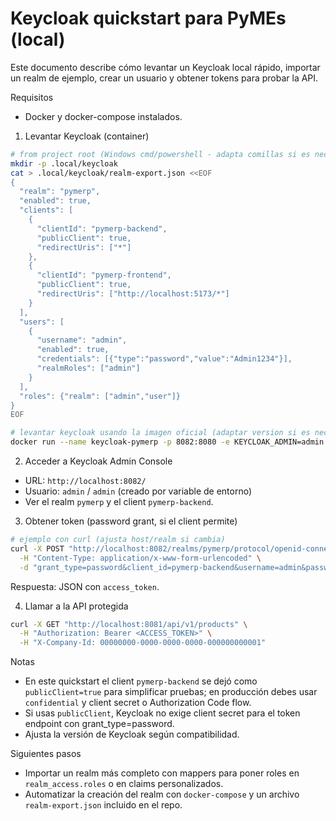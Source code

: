 # Keycloak quickstart para PyMEs (local)

Este documento describe cómo levantar un Keycloak local rápido, importar un realm de ejemplo, crear un usuario y obtener tokens para probar la API.

Requisitos
- Docker y docker-compose instalados.

1) Levantar Keycloak (container)

```bash
# from project root (Windows cmd/powershell - adapta comillas si es necesario)
mkdir -p .local/keycloak
cat > .local/keycloak/realm-export.json <<EOF
{
  "realm": "pymerp",
  "enabled": true,
  "clients": [
    {
      "clientId": "pymerp-backend",
      "publicClient": true,
      "redirectUris": ["*"]
    },
    {
      "clientId": "pymerp-frontend",
      "publicClient": true,
      "redirectUris": ["http://localhost:5173/*"]
    }
  ],
  "users": [
    {
      "username": "admin",
      "enabled": true,
      "credentials": [{"type":"password","value":"Admin1234"}],
      "realmRoles": ["admin"]
    }
  ],
  "roles": {"realm": ["admin","user"]}
}
EOF

# levantar keycloak usando la imagen oficial (adaptar version si es necesario)
docker run --name keycloak-pymerp -p 8082:8080 -e KEYCLOAK_ADMIN=admin -e KEYCLOAK_ADMIN_PASSWORD=admin quay.io/keycloak/keycloak:21.1.1 start-dev --import-realm
```

2) Acceder a Keycloak Admin Console
- URL: `http://localhost:8082/`
- Usuario: `admin` / `admin` (creado por variable de entorno)
- Ver el realm `pymerp` y el client `pymerp-backend`.

3) Obtener token (password grant, si el client permite)

```bash
# ejemplo con curl (ajusta host/realm si cambia)
curl -X POST "http://localhost:8082/realms/pymerp/protocol/openid-connect/token" \
  -H "Content-Type: application/x-www-form-urlencoded" \
  -d "grant_type=password&client_id=pymerp-backend&username=admin&password=Admin1234"
```

Respuesta: JSON con `access_token`.

4) Llamar a la API protegida

```bash
curl -X GET "http://localhost:8081/api/v1/products" \
  -H "Authorization: Bearer <ACCESS_TOKEN>" \
  -H "X-Company-Id: 00000000-0000-0000-0000-000000000001"
```

Notas
- En este quickstart el client `pymerp-backend` se dejó como `publicClient=true` para simplificar pruebas; en producción debes usar `confidential` y client secret o Authorization Code flow.
- Si usas `publicClient`, Keycloak no exige client secret para el token endpoint con grant_type=password.
- Ajusta la versión de Keycloak según compatibilidad.

Siguientes pasos
- Importar un realm más completo con mappers para poner roles en `realm_access.roles` o en claims personalizados.
- Automatizar la creación del realm con `docker-compose` y un archivo `realm-export.json` incluido en el repo.
